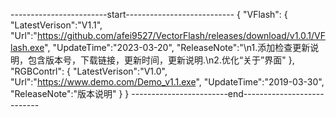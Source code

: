------------------------start---------------------------
{
"VFlash":
	{
		"LatestVerison":"V1.1",
		"Url":"https://github.com/afei9527/VectorFlash/releases/download/v1.0.1/VFlash.exe",
		"UpdateTime":"2023-03-20",
      	"ReleaseNote":"\n1.添加检查更新说明，包含版本号，下载链接，更新时间，更新说明.\n2.优化“关于”界面"
	},
"RGBContrl":
	{
		"LatestVerison":"V1.0",
		"Url":"https://www.demo.com/Demo_v1.1.exe",
		"UpdateTime":"2019-03-30",
       		"ReleaseNote":"版本说明"
	}
}
------------------------end---------------------------

